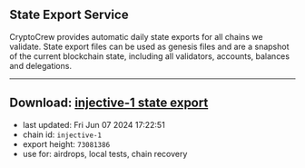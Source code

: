 ## State Export Service
CryptoCrew provides automatic daily state exports for all chains we validate. State export files can be used as genesis files and are a snapshot of the current blockchain state, including all validators, accounts, balances and delegations.

---
**Download: [injective-1 state export](https://dl-eu2.ccvalidators.com/SERVICE/injective/injective-1_export_73081386.json)**
---

- last updated: Fri Jun 07 2024 17:22:51
- chain id: `injective-1`
- export height: `73081386`
- use for: airdrops, local tests, chain recovery
